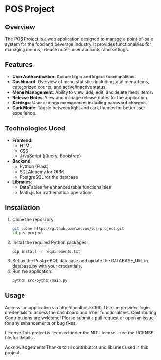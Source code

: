 # POS Project

## Overview
The POS Project is a web application designed to manage a point-of-sale system for the food and beverage industry. It provides functionalities for managing menus, release notes, user accounts, and settings.

## Features
- **User  Authentication**: Secure login and logout functionalities.
- **Dashboard**: Overview of menu statistics including total menu items, categorized counts, and active/inactive status.
- **Menu Management**: Ability to view, add, edit, and delete menu items.
- **Release Notes**: View and manage release notes for the application.
- **Settings**: User settings management including password changes.
- **Dark Mode**: Toggle between light and dark themes for better user experience.

## Technologies Used
- **Frontend**:
  - HTML
  - CSS
  - JavaScript (jQuery, Bootstrap)
- **Backend**:
  - Python (Flask)
  - SQLAlchemy for ORM
  - PostgreSQL for the database
- **Libraries**:
  - DataTables for enhanced table functionalities
  - Math.js for mathematical operations

## Installation
1. Clone the repository:
   ```bash
   git clone https://github.com/xecvas/pos-project.git
   cd pos-project
2. Install the required Python packages:
   ```bash
   pip install -r requirements.txt
3. Set up the PostgreSQL database and update the DATABASE_URL in database.py with your credentials.
4. Run the application:
   ```bash
   python src/python/main.py

## Usage
Access the application via http://localhost:5000.
Use the provided login credentials to access the dashboard and other functionalities.
Contributing
Contributions are welcome! Please submit a pull request or open an issue for any enhancements or bug fixes.

License
This project is licensed under the MIT License - see the LICENSE file for details.

Acknowledgements
Thanks to all contributors and libraries used in this project.
